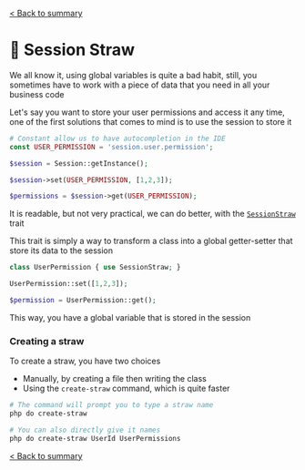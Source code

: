 [< Back to summary](../README.md)

# 🥤 Session Straw

We all know it, using global variables is quite a bad habit, still, you sometimes have to work with a piece of data that you need in all your business code

Let's say you want to store your user permissions and access it any time,
one of the first solutions that comes to mind is to use the session to store it

```php
# Constant allow us to have autocompletion in the IDE
const USER_PERMISSION = 'session.user.permission';

$session = Session::getInstance();

$session->set(USER_PERMISSION, [1,2,3]);

$permissions = $session->get(USER_PERMISSION);
```

It is readable, but not very practical, we can do better,
with the [`SessionStraw`](../../src/Classes/Extras/SessionStraw.php) trait

This trait is simply a way to transform a class into a global getter-setter that store its data to the session

```php
class UserPermission { use SessionStraw; }

UserPermission::set([1,2,3]);

$permission = UserPermission::get();
```

This way, you have a global variable that is stored in the session

### Creating a straw

To create a straw, you have two choices
- Manually, by creating a file then writing the class
- Using the `create-straw` command, which is quite faster

```bash
# The command will prompt you to type a straw name
php do create-straw

# You can also directly give it names
php do create-straw UserId UserPermissions
```

[< Back to summary](../README.md)